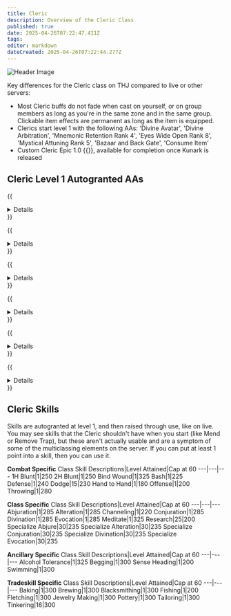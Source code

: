 ```yaml
---
title: Cleric
description: Overview of the Cleric Class
published: true
date: 2025-04-26T07:22:47.411Z
tags: 
editor: markdown
dateCreated: 2025-04-26T07:22:44.277Z
---
```


![Header Image](/images/classes.webp)

Key differences for the Cleric class on THJ compared to live or other servers:

- Most Cleric buffs do not fade when cast on yourself, or on group members as long as you're in the same zone and in the same group. Clickable item effects are permanent as long as the item is equipped.
- Clerics start level 1 with the following AAs: 'Divine Avatar', 'Divine Arbitration', 'Mnemonic Retention Rank 4', 'Eyes Wide Open Rank 8', 'Mystical Attuning Rank 5', 'Bazaar and Back Gate', 'Consume Item'
- Custom Cleric Epic 1.0 {{<item id="20542" name="Water Sprinkler of the Nem Ankh" link="/equipment-guide/epics/clr-epic/">}}, available for completion once Kunark is released

## Cleric Level 1 Autogranted AAs

{{<details title="Divine Avatar (Active)">}}
Every 10 minutes, This ability infuses you with a divine spirit, greatly increasing your physical prowess for a short period of time.  Additional ranks increase this effect.
{{</details>}}

{{<details title="Divine Arbitration (Active)">}}
Every 3 minutes, Using this ability balances the health of your group such that all group members end up with the same amount of damage taken.  The first rank does so at a 20 percent penalty to the average, the second rank does so at a 10 percent penalty, and the final rank does so at no penalty.
{{</details>}}

{{<details title="Bazaar and Back Gate (Active)">}}
Every 2 minutes.  Using this ability will transport you to the Bazaar.  While still in the Bazaar, you can use this ability again and it will return you to where you were prior to entering the Bazaar.
{{</details>}}

{{<details title="Mnemonic Retention Rank 4 (Passive)">}}
This ability gives you an additional spell slot so you can memorize an additional spell.
{{</details>}}

{{<details title="Eyes Wide Open Rank 8 (Passive)">}}
This passive ability increases the capacity of your extended target window by one slot per rank.
{{</details>}}

{{<details title="Mystical Attuning Rank 5 (Passive)">}}
This ability increases the number of mystical effects that can affect you at once by 1 per rank.
{{</details>}}

## Cleric Skills

Skills are autogranted at level 1, and then raised through use, like on live. You may see skills that the Cleric shouldn't have when you start (like Mend or Remove Trap), but these aren't actually usable and are a symptom of some of the multiclassing elements on the server. If you can put at least 1 point into a skill, then you can use it.

**Combat Specific**
Class Skill Descriptions|Level Attained|Cap at 60
---|---|---
1H Blunt|1|250
2H Blunt|1|250
Bind Wound|1|325
Bash|1|225
Defense|1|240
Dodge|15|230
Hand to Hand|1|180
Offense|1|200
Throwing|1|280

**Class Specific**
Class Skill Descriptions|Level Attained|Cap at 60
---|---|---
Abjuration|1|285
Alteration|1|285
Channeling|1|220
Conjuration|1|285
Divination|1|285
Evocation|1|285
Meditate|1|325
Research|25|200
Specialize Abjure|30|235
Specialize Alteration|30|235
Specialize Conjuration|30|235
Specialize Divination|30|235
Specialize Evocation|30|235

**Ancillary Specific**
Class Skill Descriptions|Level Attained|Cap at 60
---|---|---
Alcohol Tolerance|1|325
Begging|1|300
Sense Heading|1|200
Swimming|1|300

**Tradeskill Specific**
Class Skill Descriptions|Level Attained|Cap at 60
---|---|---
Baking|1|300
Brewing|1|300
Blacksmithing|1|300
Fishing|1|200
Fletching|1|300
Jewelry Making|1|300
Pottery|1|300
Tailoring|1|300
Tinkering|16|300